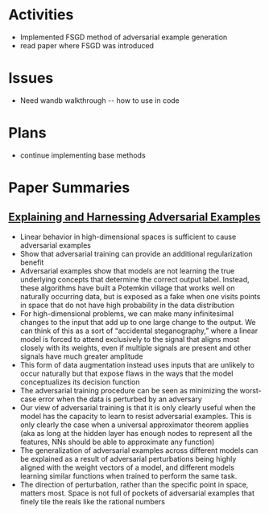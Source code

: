 # Activities
* Implemented FSGD method of adversarial example generation
* read paper where FSGD was introduced

# Issues
* Need wandb walkthrough -- how to use in code

# Plans
* continue implementing base methods

# Paper Summaries
## [Explaining and Harnessing Adversarial Examples](https://arxiv.org/pdf/1412.6572.pdf)
* Linear behavior in high-dimensional spaces is sufficient to cause adversarial examples
* Show that adversarial training can provide an additional regularization benefit
* Adversarial examples show that models are not learning the true underlying concepts that determine the correct output label. Instead, these algorithms have built a Potemkin village that works well on naturally occurring data, but is exposed as a fake when one visits points in space that do not have high probability in the data distribution
* For high-dimensional problems, we can make many infinitesimal changes to the input that add up to one large change to the output. We can think of this as a sort of “accidental steganography,” where a linear model is forced to attend
exclusively to the signal that aligns most closely with its weights, even if multiple signals are present and other signals have much greater amplitude
* This form of data augmentation instead uses inputs that are unlikely to occur naturally but that expose flaws in the ways that the model conceptualizes its decision function
* The adversarial training procedure can be seen as minimizing the worst-case error when the data is perturbed by an adversary
*  Our view of adversarial training is that it is only clearly useful when the model has the capacity to learn to
resist adversarial examples. This is only clearly the case when a universal approximator theorem applies (aka as long at the hidden layer has enough nodes to represent all the features, NNs should be able to approximate any function)
* The generalization of adversarial examples across different models can be explained as a result of adversarial perturbations being highly aligned with the weight vectors of a model, and different models learning similar functions when trained to perform the same task.
* The direction of perturbation, rather than the specific point in space, matters most. Space is not full of pockets of adversarial examples that finely tile the reals like the rational numbers
